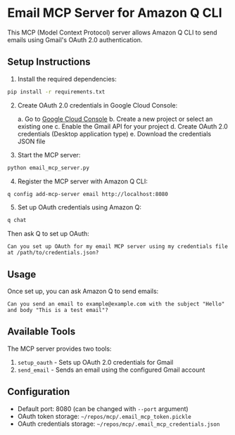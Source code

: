 # Email MCP Server for Amazon Q CLI

This MCP (Model Context Protocol) server allows Amazon Q CLI to send emails using Gmail's OAuth 2.0 authentication.

## Setup Instructions

1. Install the required dependencies:

```bash
pip install -r requirements.txt
```

2. Create OAuth 2.0 credentials in Google Cloud Console:

   a. Go to [Google Cloud Console](https://console.cloud.google.com/)
   b. Create a new project or select an existing one
   c. Enable the Gmail API for your project
   d. Create OAuth 2.0 credentials (Desktop application type)
   e. Download the credentials JSON file

3. Start the MCP server:

```bash
python email_mcp_server.py
```

4. Register the MCP server with Amazon Q CLI:

```bash
q config add-mcp-server email http://localhost:8080
```

5. Set up OAuth credentials using Amazon Q:

```bash
q chat
```

Then ask Q to set up OAuth:

```
Can you set up OAuth for my email MCP server using my credentials file at /path/to/credentials.json?
```

## Usage

Once set up, you can ask Amazon Q to send emails:

```
Can you send an email to example@example.com with the subject "Hello" and body "This is a test email"?
```

## Available Tools

The MCP server provides two tools:

1. `setup_oauth` - Sets up OAuth 2.0 credentials for Gmail
2. `send_email` - Sends an email using the configured Gmail account

## Configuration

- Default port: 8080 (can be changed with `--port` argument)
- OAuth token storage: `~/repos/mcp/.email_mcp_token.pickle`
- OAuth credentials storage: `~/repos/mcp/.email_mcp_credentials.json`
